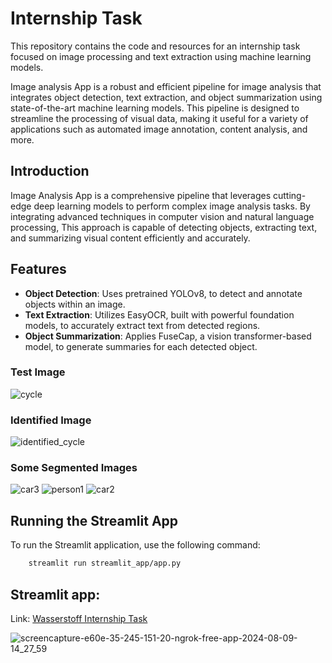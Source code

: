 # Internship Task

This repository contains the code and resources for an internship task focused on image processing and text extraction using machine learning models.

Image analysis App is a robust and efficient pipeline for image analysis that integrates object detection, text extraction, and object summarization using state-of-the-art machine learning models. This pipeline is designed to streamline the processing of visual data, making it useful for a variety of applications such as automated image annotation, content analysis, and more.

## Introduction

Image Analysis App is a comprehensive pipeline that leverages cutting-edge deep learning models to perform complex image analysis tasks. By integrating advanced techniques in computer vision and natural language processing, This approach is capable of detecting objects, extracting text, and summarizing visual content efficiently and accurately.

## Features

- **Object Detection**: Uses pretrained YOLOv8, to detect and annotate objects within an image.
- **Text Extraction**: Utilizes EasyOCR, built with powerful foundation models, to accurately extract text from detected regions.
- **Object Summarization**: Applies FuseCap, a vision transformer-based model, to generate summaries for each detected object.

### Test Image
![cycle](https://github.com/user-attachments/assets/898a0ccd-50e7-44c9-88e0-bea8bc7c4f57)

### Identified Image
![identified_cycle](https://github.com/user-attachments/assets/3c03820c-a614-40f7-9649-42749f47156e)

### Some Segmented Images
![car3](https://github.com/user-attachments/assets/dd2b5823-f2ff-4993-8bc9-406a33905b61)
![person1](https://github.com/user-attachments/assets/117b1281-7dcd-4a54-a8d5-94a158a128f8)
![car2](https://github.com/user-attachments/assets/48692d52-326f-499a-b520-9768bcc976a7)


## Running the Streamlit App

To run the Streamlit application, use the following command:
```sh
    streamlit run streamlit_app/app.py
```

## Streamlit app: 
Link: [Wasserstoff Internship Task](https://e60e-35-245-151-20.ngrok-free.app/)

![screencapture-e60e-35-245-151-20-ngrok-free-app-2024-08-09-14_27_59](https://github.com/user-attachments/assets/70dbde89-2404-47c6-b0c2-c77566957e0d)
